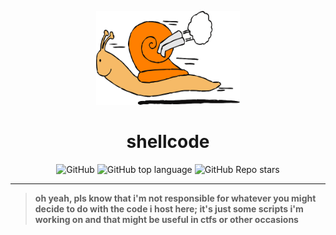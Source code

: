 <p align="center">
  <img alt="shellcode" src="media/logo.png" width="230px" height="150px" />
</p>
<h1 align="center">shellcode</h1>
<p align="center">
  <img alt="GitHub" src="https://img.shields.io/github/license/MattMoony/shellcode?style=for-the-badge">
  <img alt="GitHub top language" src="https://img.shields.io/github/languages/top/MattMoony/shellcode?style=for-the-badge">
  <img alt="GitHub Repo stars" src="https://img.shields.io/github/stars/MattMoony/shellcode?style=for-the-badge&color=cecece">
</p>

---

> **oh yeah, pls know that i'm not responsible for whatever you might decide to do with the code i host here; it's just some scripts i'm working on and that might be useful in ctfs or other occasions**

